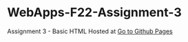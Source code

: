 # WebApps-F22-Assignment-3
Assignment 3 - Basic HTML
Hosted at [Go to Github Pages](https://44-563-web-apps-f22.github.io/44563-webapps-assignment-3-PR45H4N7H/)